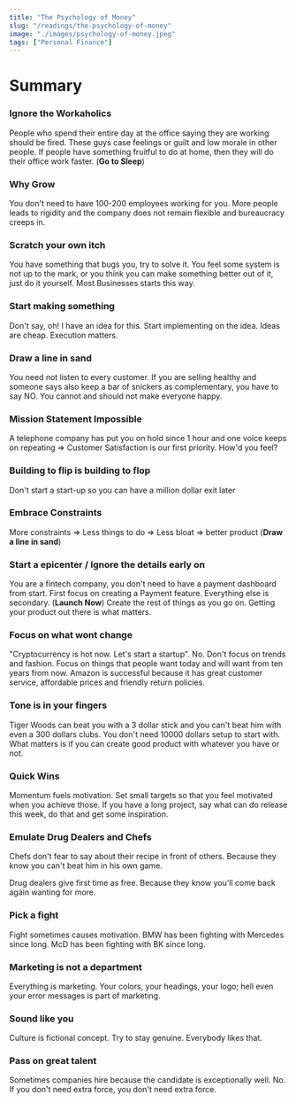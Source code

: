 ```yaml
---
title: "The Psychology of Money"
slug: "/readings/the-psychology-of-money"
image: "./images/psychology-of-money.jpeg"
tags: ["Personal Finance"]
---
```


# Summary

### **Ignore the Workaholics**

People who spend their entire day at the office saying they are working should be fired. These guys case feelings or guilt and low morale in other people. If people have something fruitful to do at home, then they will do their office work faster. (**Go to Sleep**)

### **Why Grow**

You don't need to have 100-200 employees working for you. More people leads to rigidity and the company does not remain flexible and bureaucracy creeps in.

### **Scratch your own itch**

You have something that bugs you, try to solve it. You feel some system is not up to the mark, or you think you can make something better out of it, just do it yourself. Most Businesses starts this way.

### **Start making something**

Don't say, oh! I have an idea for this. Start implementing on the idea. Ideas are cheap. Execution matters.

### **Draw a line in sand**

You need not listen to every customer. If you are selling healthy and someone says also keep a bar of snickers as complementary, you have to say NO. You cannot and should not make everyone happy.

### **Mission Statement Impossible**

A telephone company has put you on hold since 1 hour and one voice keeps on repeating ⇒ Customer Satisfaction is our first priority. How'd you feel?

### **Building to flip is building to flop**

Don't start a start-up so you can have a million dollar exit later

### **Embrace Constraints**

More constraints ⇒ Less things to do ⇒ Less bloat ⇒ better product (**Draw a line in sand**)

### **Start a epicenter / Ignore the details early on**

You are a fintech company, you don't need to have a payment dashboard from start. First focus on creating a Payment feature. Everything else is secondary. (**Launch Now**) Create the rest of things as you go on. Getting your product out there is what matters.

### **Focus on what wont change**

"Cryptocurrency is hot now. Let's start a startup". No. Don't focus on trends and fashion. Focus on things that people want today and will want from ten years from now. Amazon is successful because it has great customer service, affordable prices and friendly return policies.

### **Tone is in your fingers**

Tiger Woods can beat you with a 3 dollar stick and you can't beat him with even a 300 dollars clubs. You don't need 10000 dollars setup to start with. What matters is if you can create good product with whatever you have or not.

### **Quick Wins**

Momentum fuels motivation. Set small targets so that you feel motivated when you achieve those. If you have a long project, say what can do release this week, do that and get some inspiration.

### Emulate Drug Dealers and Chefs

Chefs don't fear to say about their recipe in front of others. Because they know you can't beat him in his own game.

Drug dealers give first time as free. Because they know you'll come back again wanting for more.

### Pick a fight

Fight sometimes causes motivation. BMW has been fighting with Mercedes since long. McD has been fighting with BK since long.

### Marketing is not a department

Everything is marketing. Your colors, your headings, your logo; hell even your error messages is part of marketing.

### Sound like you

Culture is fictional concept. Try to stay genuine. Everybody likes that.

### Pass on great talent

Sometimes companies hire because the candidate is exceptionally well. No. If you don't need extra force, you don't need extra force.
